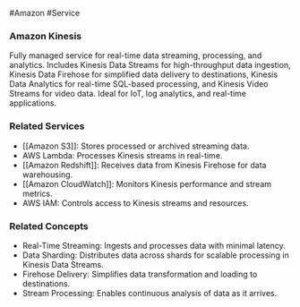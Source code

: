 #Amazon #Service 
### Amazon Kinesis

Fully managed service for real-time data streaming, processing, and analytics. Includes Kinesis Data Streams for high-throughput data ingestion, Kinesis Data Firehose for simplified data delivery to destinations, Kinesis Data Analytics for real-time SQL-based processing, and Kinesis Video Streams for video data. Ideal for IoT, log analytics, and real-time applications.

### Related Services

- [[Amazon S3]]: Stores processed or archived streaming data.
- AWS Lambda: Processes Kinesis streams in real-time.
- [[Amazon Redshift]]: Receives data from Kinesis Firehose for data warehousing.
- [[Amazon CloudWatch]]: Monitors Kinesis performance and stream metrics.
- AWS IAM: Controls access to Kinesis streams and resources.

### Related Concepts
- Real-Time Streaming: Ingests and processes data with minimal latency.
- Data Sharding: Distributes data across shards for scalable processing in Kinesis Data Streams.
- Firehose Delivery: Simplifies data transformation and loading to destinations.
- Stream Processing: Enables continuous analysis of data as it arrives.